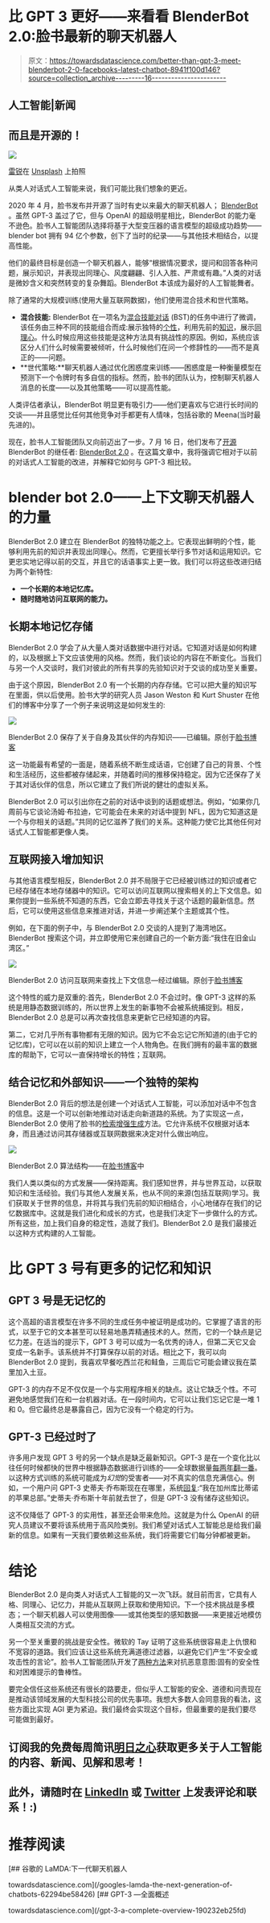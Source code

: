 # 比 GPT 3 更好——来看看 BlenderBot 2.0:脸书最新的聊天机器人

> 原文：<https://towardsdatascience.com/better-than-gpt-3-meet-blenderbot-2-0-facebooks-latest-chatbot-8941f100d146?source=collection_archive---------16----------------------->

## 人工智能|新闻

## 而且是开源的！

![](img/841f22d9bc68938cec245314b08f8e6f.png)

[雷锐](https://unsplash.com/@ray30?utm_source=medium&utm_medium=referral)在 [Unsplash](https://unsplash.com?utm_source=medium&utm_medium=referral) 上拍照

从类人对话式人工智能来说，我们可能比我们想象的更近。

2020 年 4 月，脸书发布并开源了当时有史以来最大的聊天机器人； [BlenderBot](https://ai.facebook.com/blog/state-of-the-art-open-source-chatbot/) 。虽然 GPT-3 盖过了它，但与 OpenAI 的超级明星相比，BlenderBot 的能力毫不逊色。脸书人工智能团队选择将基于大型变压器的语言模型的超级成功趋势——blender bot 拥有 94 亿个参数，创下了当时的纪录——与其他技术相结合，以提高性能。

他们的最终目标是创造一个聊天机器人，能够“根据情况要求，提问和回答各种问题，展示知识，并表现出同理心、风度翩翩、引人入胜、严肃或有趣。”人类的对话是微妙含义和突然转变的复杂舞蹈。BlenderBot 本该成为最好的人工智能舞者。

除了通常的大规模训练(使用大量互联网数据)，他们使用混合技术和世代策略。

*   **混合技能:** BlenderBot 在一项名为[混合技能对话](https://arxiv.org/abs/2004.08449) (BST)的任务中进行了微调，该任务由三种不同的技能组合而成:展示独特的[个性](https://arxiv.org/abs/1801.07243)，利用先前的[知识](https://arxiv.org/abs/1811.01241)，展示[同理心](https://arxiv.org/abs/1811.00207)。什么时候应用这些技能是这种方法具有挑战性的原因。例如，系统应该区分人们什么时候需要被倾听，什么时候他们在问一个修辞性的——而不是真正的——问题。
*   **世代策略:**聊天机器人通过优化困惑度来训练——困惑度是一种衡量模型在预测下一个令牌时有多自信的指标。然而，脸书的团队认为，控制聊天机器人消息的长度——以及其他策略——可以提高性能。

人类评估者承认，BlenderBot 明显更有吸引力——他们更喜欢与它进行长时间的交谈——并且感觉比任何其他竞争对手都更有人情味，包括谷歌的 Meena(当时最先进的)。

现在，脸书人工智能团队又向前迈出了一步。7 月 16 日，他们发布了[开源](https://parl.ai/projects/blenderbot2/) BlenderBot 的继任者: [BlenderBot 2.0](https://ai.facebook.com/blog/blender-bot-2-an-open-source-chatbot-that-builds-long-term-memory-and-searches-the-internet) 。在这篇文章中，我将强调它相对于以前的对话式人工智能的改进，并解释它如何与 GPT-3 相比较。

# blender bot 2.0——上下文聊天机器人的力量

BlenderBot 2.0 建立在 BlenderBot 的独特功能之上。它表现出鲜明的个性，能够利用先前的知识并表现出同理心。然而，它更擅长举行多节对话和运用知识。它更忠实地记得以前的交互，并且它的话语事实上更一致。我们可以将这些改进归结为两个新特性:

*   **一个长期的本地记忆库。**
*   **随时随地访问互联网的能力。**

## 长期本地记忆存储

BlenderBot 2.0 学会了从大量人类对话数据中进行对话。它知道对话是如何构建的，以及根据上下文应该使用的风格。然而，我们谈论的内容在不断变化。当我们与另一个人交谈时，我们对彼此的所有共享的先验知识对于交谈的成功至关重要。

由于这个原因，BlenderBot 2.0 有一个长期的内存存储。它可以把大量的知识写在里面，供以后使用。脸书大学的研究人员 Jason Weston 和 Kurt Shuster 在他们的博客中分享了一个例子来说明这是如何发生的:

![](img/bc72ac82618e293e5fd15299d06e69df.png)

BlenderBot 2.0 保存了关于自身及其伙伴的内存知识——已编辑。原创于[脸书博客](https://ai.facebook.com/blog/blender-bot-2-an-open-source-chatbot-that-builds-long-term-memory-and-searches-the-internet)

这一功能最有希望的一面是，随着系统不断生成话语，它创建了自己的背景、个性和生活经历，这些都被存储起来，并随着时间的推移保持稳定。因为它还保存了关于其对话伙伴的信息，所以它建立了我们所说的健壮的虚拟关系。

BlenderBot 2.0 可以引出你在之前的对话中谈到的话题或想法。例如，“如果你几周前与它谈论汤姆·布拉迪，它可能会在未来的对话中提到 NFL，因为它知道这是一个与你相关的话题。”共同的记忆滋养了我们的关系。这种能力使它比其他任何对话式人工智能都更像人类。

## 互联网接入增加知识

与其他语言模型相反，BlenderBot 2.0 并不局限于它已经被训练过的知识或者它已经存储在本地存储器中的知识。它可以访问互联网以搜索相关的上下文信息。如果你提到一些系统不知道的东西，它会立即去寻找关于这个话题的最新信息。然后，它可以使用这些信息来推进对话，并进一步阐述某个主题或其个性。

例如，在下面的例子中，与 BlenderBot 2.0 交谈的人提到了海湾地区。BlenderBot 搜索这个词，并立即使用它来创建自己的一个新方面:“我住在旧金山湾区。”

![](img/f00e44cc8494fd6147a2a78d0236bbe8.png)

BlenderBot 2.0 访问互联网来查找上下文信息—经过编辑。原创于[脸书博客](https://ai.facebook.com/blog/blender-bot-2-an-open-source-chatbot-that-builds-long-term-memory-and-searches-the-internet)

这个特性的威力是双重的:首先，BlenderBot 2.0 不会过时。像 GPT-3 这样的系统是用静态数据训练的，所以世界上发生的新事物不会被系统捕捉到。相反，BlenderBot 2.0 总是可以再次查找信息来更新它已经知道的内容。

第二，它对几乎所有事物都有无限的知识。因为它不会忘记它所知道的(由于它的记忆库)，它可以在以前的知识上建立一个人物角色。在我们拥有的最丰富的数据库的帮助下，它可以一直保持增长的特性；互联网。

## 结合记忆和外部知识——一个独特的架构

BlenderBot 2.0 背后的想法是创建一个对话式人工智能，可以添加对话中不包含的信息。这是一个可以创新地推动对话走向新道路的系统。为了实现这一点，BlenderBot 2.0 使用了脸书的[检索增强生成](https://ai.facebook.com/blog/retrieval-augmented-generation-streamlining-the-creation-of-intelligent-natural-language-processing-models/)方法。它允许系统不仅根据对话本身，而且通过访问其存储器或互联网数据来决定对什么做出响应。

![](img/ee55dcb23373d4f3772a740a1d93c815.png)

BlenderBot 2.0 算法结构——在[脸书博客](https://ai.facebook.com/blog/blender-bot-2-an-open-source-chatbot-that-builds-long-term-memory-and-searches-the-internet)中

我们人类以类似的方式发展——保持距离。我们感知世界，并与世界互动，以获取知识和生活经验。我们与其他人发展关系，也从不同的来源(包括互联网)学习。我们获取关于世界的信息，并将其与我们先前的知识相结合，小心地储存在我们的记忆数据库中。这就是我们进化和成长的方式，也是我们决定下一步做什么的方式。所有这些，加上我们自身的稳定性，造就了我们。BlenderBot 2.0 是我们最接近以这种方式构建的人工智能。

# 比 GPT 3 号有更多的记忆和知识

## GPT 3 号是无记忆的

这个高超的语言模型在许多不同的生成任务中被证明是成功的。它掌握了语言的形式，以至于它的文本甚至可以轻易地愚弄精通技术的人。然而，它的一个缺点是记忆力差。在适当的提示下，GPT 3 号可以成为一名优秀的诗人，但第二天它又会变成一名新手。该系统并不打算保存以前的对话。相比之下，我可以向 BlenderBot 2.0 提到，我喜欢早餐吃西兰花和鲑鱼，三周后它可能会建议我在菜里加入土豆。

GPT-3 的内存不足不仅仅是一个与实用程序相关的缺点。这让它缺乏个性。不可避免地感觉我们在和一台机器对话。在一段时间内，它可以让我们忘记它是一堆 1 和 0。但它最终总是暴露自己，因为它没有一个稳定的行为。

## GPT-3 已经过时了

许多用户发现 GPT 3 号的另一个缺点是缺乏最新知识。GPT-3 是在一个变化比以往任何时候都快的世界中根据静态数据进行训练的——全球数据量[每两年翻一番](https://qz.com/472292/data-is-expected-to-double-every-two-years-for-the-next-decade/)。以这种方式训练的系统可能成为*幻觉*的受害者——对不真实的信息充满信心。例如，一个用户问 GPT-3 史蒂夫·乔布斯现在在哪里，系统[回复](https://twitter.com/hc_mty/status/1284154884074483713):“我在加州库比蒂诺的苹果总部。”史蒂夫·乔布斯十年前就去世了，但是 GPT-3 没有储存这些知识。

这不仅降低了 GPT-3 的实用性，甚至还会带来危险。这就是为什么 OpenAI 的研究人员建议不要将该系统用于高风险类别。我们希望对话式人工智能总是给我们最新的信息。如果有一天我们要依赖这些系统，我们将需要它们每分钟都被更新。

# 结论

BlenderBot 2.0 是向类人对话式人工智能的又一次飞跃。就目前而言，它具有人格、同理心、记忆力，并能从互联网上获取和使用知识。下一个技术挑战是多模态；一个聊天机器人可以使用图像——或其他类型的感知数据——来更接近地模仿人类相互交流的方式。

另一个至关重要的挑战是安全性。微软的 Tay 证明了这些系统很容易走上仇恨和不宽容的道路。我们应该让这些系统充满道德过滤器，以避免它们产生“不安全或攻击性的言论”。脸书人工智能团队开发了[两种方法](https://aclanthology.org/2021.naacl-main.235/)来对抗恶意意图:固有的安全性和对困难提示的鲁棒性。

要完全信任这些系统还有很长的路要走，但似乎人工智能的安全、道德和问责现在是推动该领域发展的大型科技公司的优先事项。我想大多数人会同意我的看法，这些方面比实现 AGI 更为紧迫。我们最终会实现这个目标，但最重要的是我们要尽可能做到最好。

## 订阅我的免费每周简讯[明日之心](https://mindsoftomorrow.ck.page/)获取更多关于人工智能的内容、新闻、见解和思考！

## 此外，请随时在 [LinkedIn](https://www.linkedin.com/in/alberromgar/) 或 [Twitter](https://twitter.com/Alber_RomGar) 上发表评论和联系！:)

# 推荐阅读

[](/googles-lamda-the-next-generation-of-chatbots-62294be58426) [## 谷歌的 LaMDA:下一代聊天机器人

towardsdatascience.com](/googles-lamda-the-next-generation-of-chatbots-62294be58426) [](/gpt-3-a-complete-overview-190232eb25fd) [## GPT-3 —全面概述

towardsdatascience.com](/gpt-3-a-complete-overview-190232eb25fd)